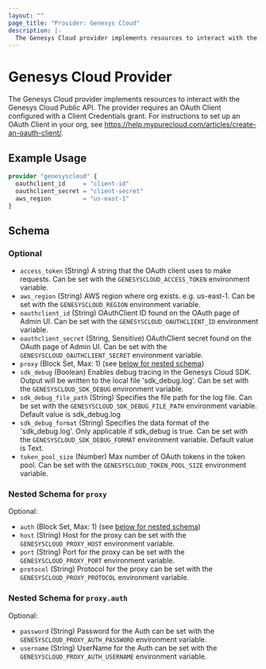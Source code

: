 ```yaml
---
layout: ""
page_title: "Provider: Genesys Cloud"
description: |-
  The Genesys Cloud provider implements resources to interact with the Genesys Cloud Public API.
---
```


# Genesys Cloud Provider

The Genesys Cloud provider implements resources to interact with the Genesys Cloud Public API. The provider requires an OAuth Client configured with a Client Credentials grant. For instructions to set up an OAuth Client in your org, see https://help.mypurecloud.com/articles/create-an-oauth-client/.

## Example Usage

```terraform
provider "genesyscloud" {
  oauthclient_id     = "client-id"
  oauthclient_secret = "client-secret"
  aws_region         = "us-east-1"
}
```

<!-- schema generated by tfplugindocs -->
## Schema

### Optional

- `access_token` (String) A string that the OAuth client uses to make requests. Can be set with the `GENESYSCLOUD_ACCESS_TOKEN` environment variable.
- `aws_region` (String) AWS region where org exists. e.g. us-east-1. Can be set with the `GENESYSCLOUD_REGION` environment variable.
- `oauthclient_id` (String) OAuthClient ID found on the OAuth page of Admin UI. Can be set with the `GENESYSCLOUD_OAUTHCLIENT_ID` environment variable.
- `oauthclient_secret` (String, Sensitive) OAuthClient secret found on the OAuth page of Admin UI. Can be set with the `GENESYSCLOUD_OAUTHCLIENT_SECRET` environment variable.
- `proxy` (Block Set, Max: 1) (see [below for nested schema](#nestedblock--proxy))
- `sdk_debug` (Boolean) Enables debug tracing in the Genesys Cloud SDK. Output will be written to the local file 'sdk_debug.log'. Can be set with the `GENESYSCLOUD_SDK_DEBUG` environment variable.
- `sdk_debug_file_path` (String) Specifies the file path for the log file. Can be set with the `GENESYSCLOUD_SDK_DEBUG_FILE_PATH` environment variable. Default value is sdk_debug.log
- `sdk_debug_format` (String) Specifies the data format of the 'sdk_debug.log'. Only applicable if sdk_debug is true. Can be set with the `GENESYSCLOUD_SDK_DEBUG_FORMAT` environment variable. Default value is Text.
- `token_pool_size` (Number) Max number of OAuth tokens in the token pool. Can be set with the `GENESYSCLOUD_TOKEN_POOL_SIZE` environment variable.

<a id="nestedblock--proxy"></a>
### Nested Schema for `proxy`

Optional:

- `auth` (Block Set, Max: 1) (see [below for nested schema](#nestedblock--proxy--auth))
- `host` (String) Host for the proxy can be set with the `GENESYSCLOUD_PROXY_HOST` environment variable.
- `port` (String) Port for the proxy can be set with the `GENESYSCLOUD_PROXY_PORT` environment variable.
- `protocol` (String) Protocol for the proxy can be set with the `GENESYSCLOUD_PROXY_PROTOCOL` environment variable.

<a id="nestedblock--proxy--auth"></a>
### Nested Schema for `proxy.auth`

Optional:

- `password` (String) Password for the Auth can be set with the `GENESYSCLOUD_PROXY_AUTH_PASSWORD` environment variable.
- `username` (String) UserName for the Auth can be set with the `GENESYSCLOUD_PROXY_AUTH_USERNAME` environment variable.